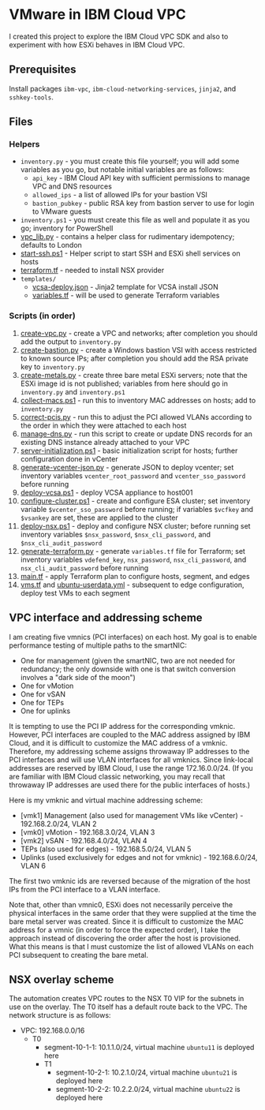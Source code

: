 # VMware in IBM Cloud VPC

I created this project to explore the IBM Cloud VPC SDK and also to experiment with how ESXi behaves in IBM Cloud VPC.

## Prerequisites
Install packages `ibm-vpc`, `ibm-cloud-networking-services`, `jinja2`, and `sshkey-tools`.

## Files

### Helpers

- `inventory.py` - you must create this file yourself; you will add some variables as you go, but notable initial variables are as follows:
  - `api_key` - IBM Cloud API key with sufficient permissions to manage VPC and DNS resources
  - `allowed_ips` - a list of allowed IPs for your bastion VSI
  - `bastion_pubkey` - public RSA key from bastion server to use for login to VMware guests
- `inventory.ps1` - you must create this file as well and populate it as you go; inventory for PowerShell
- [vpc_lib.py](vpc_lib.py) - contains a helper class for rudimentary idempotency; defaults to London
- [start-ssh.ps1](start-ssh.ps1) - Helper script to start SSH and ESXi shell services on hosts
- [terraform.tf](terraform.tf) - needed to install NSX provider
- `templates/`
  - [vcsa-deploy.json](templates/vcsa-deploy.json) - Jinja2 template for VCSA install JSON
  - [variables.tf](templates/variables.tf) - will be used to generate Terraform variables

### Scripts (in order)
1. [create-vpc.py](create-vpc.py) - create a VPC and networks; after completion you should add the output to `inventory.py`
2. [create-bastion.py](create-bastion.py) - create a Windows bastion VSI with access restricted to known source IPs; after completion you should add the RSA private key to `inventory.py`
3. [create-metals.py](create-metals.py) - create three bare metal ESXi servers; note that the ESXi image id is not published; variables from here should go in `inventory.py` and `inventory.ps1`
4. [collect-macs.ps1](collect-macs.ps1) - run this to inventory MAC addresses on hosts; add to `inventory.py`
5. [correct-pcis.py](correct-pcis.py) - run this to adjust the PCI allowed VLANs according to the order in which they were attached to each host
6. [manage-dns.py](manage-dns.py) - run this script to create or update DNS records for an existing DNS instance already attached to your VPC
7. [server-initialization.ps1](server-initialization.ps1) - basic initialization script for hosts; further configuration done in vCenter
8. [generate-vcenter-json.py](generate-vcenter-json.py) - generate JSON to deploy vcenter; set inventory variables `vcenter_root_password` and `vcenter_sso_password` before running
9. [deploy-vcsa.ps1](deploy-vcsa.ps1) - deploy VCSA appliance to host001
10. [configure-cluster.ps1](configure-cluster.ps1) - create and configure ESA cluster; set inventory variable `$vcenter_sso_password` before running; if variables `$vcfkey` and `$vsankey` are set, these are applied to the cluster
11. [deploy-nsx.ps1](deploy-nsx.ps1) - deploy and configure NSX cluster; before running set inventory variables `$nsx_password`, `$nsx_cli_password`, and `$nsx_cli_audit_password`
12. [generate-terraform.py](generate-terraform.py) - generate `variables.tf` file for Terraform; set inventory variables `vdefend_key`, `nsx_password`, `nsx_cli_password`, and `nsx_cli_audit_password` before running
13. [main.tf](main.tf) - apply Terraform plan to configure hosts, segment, and edges
14. [vms.tf](vms.tf) and [ubuntu-userdata.yml](ubuntu-userdata.yml) - subsequent to edge configuration, deploy test VMs to each segment

## VPC interface and addressing scheme

I am creating five vmnics (PCI interfaces) on each host. My goal is to enable performance testing of multiple paths to the smartNIC:

- One for management (given the smartNIC, two are not needed for redundancy; the only downside with one is that switch conversion involves a "dark side of the moon")
- One for vMotion
- One for vSAN
- One for TEPs
- One for uplinks

It is tempting to use the PCI IP address for the corresponding vmknic. However, PCI interfaces are coupled to the MAC address assigned by IBM Cloud, and it is difficult to customize the MAC address of a vmknic. Therefore, my addressing scheme assigns throwaway IP addresses to the PCI interfaces and will use VLAN interfaces for all vmknics. Since link-local addresses are reserved by IBM Cloud, I use the range 172.16.0.0/24. (If you are familiar with IBM Cloud classic networking, you may recall that throwaway IP addresses are used there for the public interfaces of hosts.)

Here is my vmknic and virtual machine addressing scheme:

- [vmk1] Management (also used for management VMs like vCenter) - 192.168.2.0/24, VLAN 2
- [vmk0] vMotion - 192.168.3.0/24, VLAN 3
- [vmk2] vSAN - 192.168.4.0/24, VLAN 4
- TEPs (also used for edges) - 192.168.5.0/24, VLAN 5
- Uplinks (used exclusively for edges and not for vmknic) - 192.168.6.0/24, VLAN 6

The first two vmknic ids are reversed because of the migration of the host IPs from the PCI interface to a VLAN interface.

Note that, other than vmnic0, ESXi does not necessarily perceive the physical interfaces in the same order that they were supplied at the time the bare metal server was created. Since it is difficult to customize the MAC address for a vmnic (in order to force the expected order), I take the approach instead of discovering the order after the host is provisioned. What this means is that I must customize the list of allowed VLANs on each PCI subsequent to creating the bare metal.

## NSX overlay scheme

The automation creates VPC routes to the NSX T0 VIP for the subnets in use on the overlay. The T0 itself has a default route back to the VPC. The network structure is as follows:

- VPC: 192.168.0.0/16
  - T0
    - segment-10-1-1: 10.1.1.0/24, virtual machine `ubuntu11` is deployed here
    - T1
      - segment-10-2-1: 10.2.1.0/24, virtual machine `ubuntu21` is deployed here
      - segment-10-2-2: 10.2.2.0/24, virtual machine `ubuntu22` is deployed here

